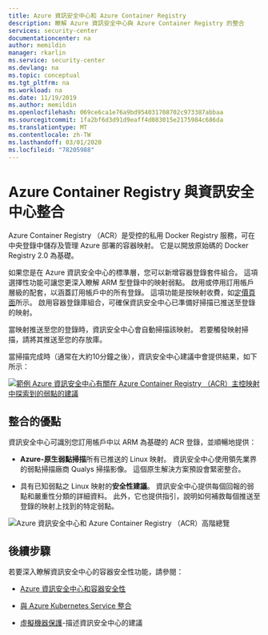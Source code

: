 ```yaml
---
title: Azure 資訊安全中心和 Azure Container Registry
description: 瞭解 Azure 資訊安全中心與 Azure Container Registry 的整合
services: security-center
documentationcenter: na
author: memildin
manager: rkarlin
ms.service: security-center
ms.devlang: na
ms.topic: conceptual
ms.tgt_pltfrm: na
ms.workload: na
ms.date: 11/19/2019
ms.author: memildin
ms.openlocfilehash: 069ce6ca1e76a9bd954031708702c973387abbaa
ms.sourcegitcommit: 1fa2bf6d3d91d9eaff4d083015e2175984c686da
ms.translationtype: MT
ms.contentlocale: zh-TW
ms.lasthandoff: 03/01/2020
ms.locfileid: "78205988"
---
```

# <a name="azure-container-registry-integration-with-security-center"></a>Azure Container Registry 與資訊安全中心整合

Azure Container Registry （ACR）是受控的私用 Docker Registry 服務，可在中央登錄中儲存及管理 Azure 部署的容器映射。 它是以開放原始碼的 Docker Registry 2.0 為基礎。

如果您是在 Azure 資訊安全中心的標準層，您可以新增容器登錄套件組合。 這項選擇性功能可讓您更深入瞭解 ARM 型登錄中的映射弱點。 啟用或停用訂用帳戶層級的配套，以涵蓋訂用帳戶中的所有登錄。 這項功能是按映射收費，如[定價頁面](security-center-pricing.md)所示。 啟用容器登錄庫組合，可確保資訊安全中心已準備好掃描已推送至登錄的映射。 

當映射推送至您的登錄時，資訊安全中心會自動掃描該映射。 若要觸發映射掃描，請將其推送至您的存放庫。

當掃描完成時（通常在大約10分鐘之後），資訊安全中心建議中會提供結果，如下所示：

[![範例 Azure 資訊安全中心有關在 Azure Container Registry （ACR）主控映射中探索到的弱點的建議](media/azure-container-registry-integration/container-security-acr-page.png)](media/azure-container-registry-integration/container-security-acr-page.png#lightbox)

## <a name="benefits-of-integration"></a>整合的優點

資訊安全中心可識別您訂用帳戶中以 ARM 為基礎的 ACR 登錄，並順暢地提供：

* **Azure-原生弱點掃描**所有已推送的 Linux 映射。 資訊安全中心使用領先業界的弱點掃描廠商 Qualys 掃描影像。 這個原生解決方案預設會緊密整合。

* 具有已知弱點之 Linux 映射的**安全性建議**。 資訊安全中心提供每個回報的弱點和嚴重性分類的詳細資料。 此外，它也提供指引，說明如何補救每個推送至登錄的映射上找到的特定弱點。

![Azure 資訊安全中心和 Azure Container Registry （ACR）高階總覽](./media/azure-container-registry-integration/aks-acr-integration-detailed.png)

## <a name="next-steps"></a>後續步驟

若要深入瞭解資訊安全中心的容器安全性功能，請參閱：

* [Azure 資訊安全中心和容器安全性](container-security.md)

* [與 Azure Kubernetes Service 整合](azure-kubernetes-service-integration.md)

* [虛擬機器保護](security-center-virtual-machine-protection.md)-描述資訊安全中心的建議
